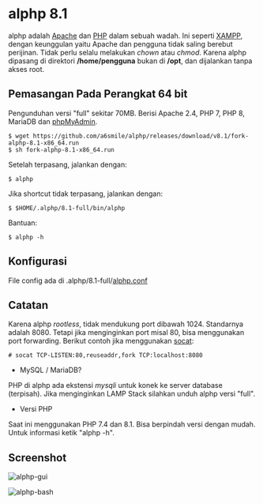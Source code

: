 alphp 8.1
=========
alphp adalah [Apache](https://httpd.apache.org/) dan [PHP](https://www.php.net/) dalam sebuah wadah. Ini seperti [XAMPP](https://www.apachefriends.org/index.html), dengan keunggulan yaitu Apache dan pengguna tidak saling berebut perijinan. Tidak perlu selalu melakukan *chown* atau *chmod*. Karena alphp dipasang di direktori **/home/pengguna** bukan di **/opt**, dan dijalankan tanpa akses root.

Pemasangan Pada Perangkat 64 bit
---------------------------------

Pengunduhan versi "full" sekitar 70MB. Berisi Apache 2.4, PHP 7, PHP 8, MariaDB dan [phpMyAdmin](https://github.com/gnulinuxid/phpmyadmin).

    $ wget https://github.com/a6smile/alphp/releases/download/v8.1/fork-alphp-8.1-x86_64.run
    $ sh fork-alphp-8.1-x86_64.run

Setelah terpasang, jalankan dengan:

    $ alphp
Jika shortcut tidak terpasang, jalankan dengan:

    $ $HOME/.alphp/8.1-full/bin/alphp

Bantuan:

    $ alphp -h
    
Konfigurasi
-----------
File config ada di .alphp/8.1-full/[alphp.conf](8.1-full/alphp.conf)

Catatan
-------
Karena alphp *rootless*, tidak mendukung port dibawah 1024. Standarnya adalah 8080. Tetapi jika menginginkan port misal 80, bisa menggunakan port forwarding. Berikut contoh jika menggunakan [socat](https://linux.die.net/man/1/socat):

    # socat TCP-LISTEN:80,reuseaddr,fork TCP:localhost:8080
- MySQL / MariaDB?

PHP di alphp ada ekstensi *mysqli* untuk konek ke server database (terpisah). Jika menginginkan LAMP Stack silahkan unduh alphp versi "full".

- Versi PHP

Saat ini menggunakan PHP 7.4 dan 8.1. Bisa berpindah versi dengan mudah. Untuk informasi ketik "alphp -h".

Screenshot
----------
![alphp-gui](https://user-images.githubusercontent.com/12754914/198066727-747d9cfc-4f03-4513-895d-d45e3fdd5a6d.png)

![alphp-bash](https://user-images.githubusercontent.com/12754914/198066662-2690760f-14ec-4c58-84f4-7322a8995788.png)
